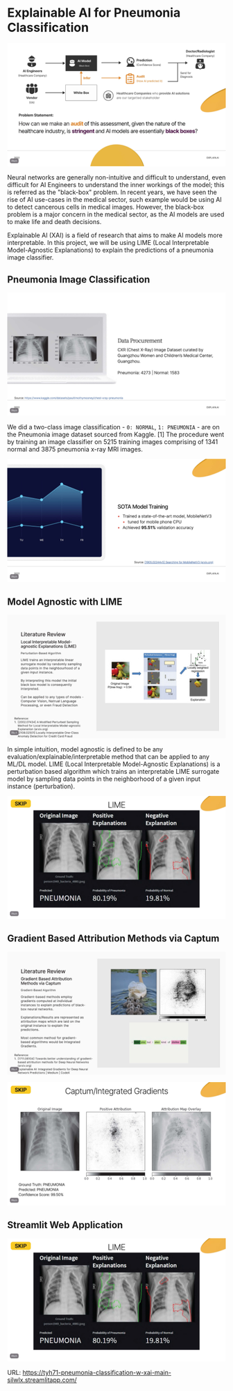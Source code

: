 # Explainable AI for Pneumonia Classification

![assets/IPSP CA2 Final Slides_Page_08.jpg](./assets/IPSP%20CA2%20Final%20Slides_Page_08.jpg)

Neural networks are generally non-intuitive and difficult to understand, even difficult for AI Engineers to understand the inner workings of the model; this is referred as the "black-box" problem. In recent years, we have seen the rise of AI use-cases in the medical sector, such example would be using AI to detect cancerous cells in medical images. However, the black-box problem is a major concern in the medical sector, as the AI models are used to make life and death decisions.

Explainable AI (XAI) is a field of research that aims to make AI models more interpretable. In this project, we will be using LIME (Local Interpretable Model-Agnostic Explanations) to explain the predictions of a pneumonia image classifier.

## Pneumonia Image Classification

![image dataset](./assets/IPSP%20CA2%20Final%20Slides_Page_46.jpg)

We did a two-class image classification - `0: NORMAL`, `1: PNEUMONIA` - are on the Pneumonia image dataset sourced from Kaggle. [1] The procedure went by training an image classifier on 5215 training images comprising of 1341 normal and 3875 pneumonia x-ray MRI images.

![image classifier](./assets/IPSP%20CA2%20Final%20Slides_Page_47.jpg)

## Model Agnostic with LIME

![LIME](./assets/IPSP%20CA2%20Final%20Slides_Page_49.jpg)

In simple intuition, model agnostic is defined to be any evaluation/explainable/interpretable method that can be applied to any ML/DL model. LIME (Local Interpretable Model-Agnostic Explanations) is a perturbation based algorithm which trains an interpretable LIME surrogate model by sampling data points in the neighborhood of a given input instance (perturbation).

![LIME Interpret](./assets/IPSP%20CA2%20Final%20Slides_Page_50.jpg)

## Gradient Based Attribution Methods via Captum

![captum](./assets/IPSP%20CA2%20Final%20Slides_Page_52.jpg)

![integrated gradients](./assets/IPSP%20CA2%20Final%20Slides_Page_53.jpg)

## Streamlit Web Application

![demo](./assets/IPSP%20CA2%20Final%20Slides_Page_50.jpg)

URL: https://tyh71-pneumonia-classification-w-xai-main-silwlx.streamlitapp.com/
